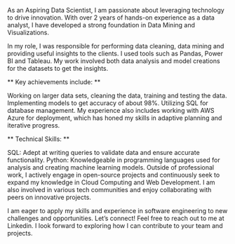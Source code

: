 As an Aspiring Data Scientist, I am passionate about leveraging technology to drive innovation. With over 2 years of hands-on experience as a data analyst, I have developed a strong foundation in Data Mining and Visualizations.

In my role, I was responsible for performing data cleaning, data mining and providing useful insights to the clients. I used tools such as Pandas, Power BI and Tableau. My work involved both data analysis and model creations for the datasets to get the insights.

** Key achievements include: **

Working on larger data sets, cleaning the data, training and testing the data.
Implementing models to get accuracy of about 98%.
Utilizing SQL for database management. My experience also includes working with AWS Azure for deployment, which has honed my skills in adaptive planning and iterative progress.

** Technical Skills: **

SQL: Adept at writing queries to validate data and ensure accurate functionality.
Python: Knowledgeable in programming languages used for analysis and creating machine learning models.
Outside of professional work, I actively engage in open-source projects and continuously seek to expand my knowledge in Cloud Computing and Web Development. I am also involved in various tech communities and enjoy collaborating with peers on innovative projects.

I am eager to apply my skills and experience in software engineering to new challenges and opportunities. Let’s connect! Feel free to reach out to me at Linkedin. I look forward to exploring how I can contribute to your team and projects.
